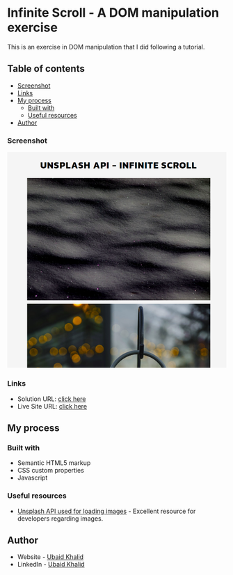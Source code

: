 # Infinite Scroll - A DOM manipulation exercise

This is an exercise in DOM manipulation that I did following a tutorial.

## Table of contents

- [Screenshot](#screenshot)
- [Links](#links)
- [My process](#my-process)
  - [Built with](#built-with)
  - [Useful resources](#useful-resources)
- [Author](#author)

### Screenshot

![](./screenshot.PNG)

### Links

- Solution URL: [click here](https://github.com/climaco-sarmiento/infinite-scroll)
- Live Site URL: [click here](https://climaco-sarmiento.github.io/infinite-scroll/)

## My process

### Built with

- Semantic HTML5 markup
- CSS custom properties
- Javascript

### Useful resources

- [Unsplash API used for loading images](https://unsplash.com/documentation) - Excellent resource for developers regarding images.

## Author

- Website - [Ubaid Khalid](https://www.ubaidkhalid.dev)
- LinkedIn - [Ubaid Khalid](https://www.linkedin.com/in/ubaid-khalid-dev/)
